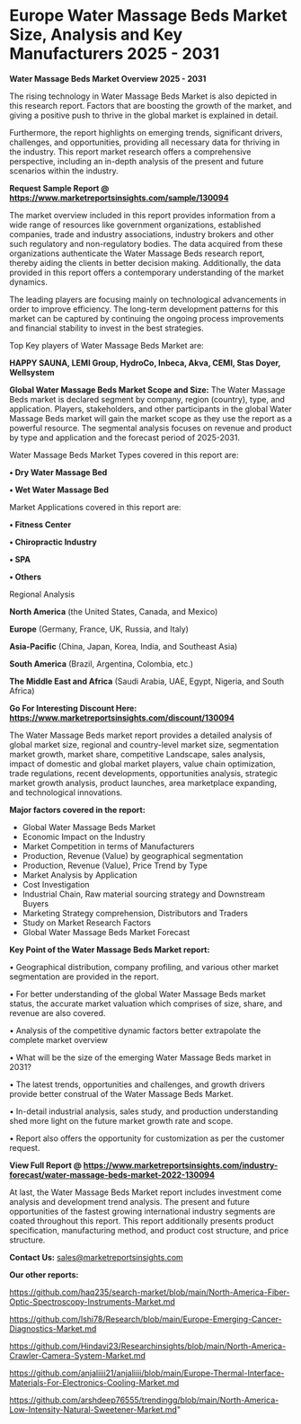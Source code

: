 # Europe Water Massage Beds Market Size, Analysis and Key Manufacturers 2025 - 2031

<Strong> Water Massage Beds Market Overview 2025 - 2031</strong>

The rising technology in Water Massage Beds Market is also depicted in this research report. Factors that are boosting the growth of the market, and giving a positive push to thrive in the global market is explained in detail.

Furthermore, the report highlights on emerging trends, significant drivers, challenges, and opportunities, providing all necessary data for thriving in the industry. This report market research offers a comprehensive perspective, including an in-depth analysis of the present and future scenarios within the industry.

<strong>Request Sample Report @ <a href=https://www.marketreportsinsights.com/sample/130094>https://www.marketreportsinsights.com/sample/130094</a></strong>

The market overview included in this report provides information from a wide range of resources like government organizations, established companies, trade and industry associations, industry brokers and other such regulatory and non-regulatory bodies. The data acquired from these organizations authenticate the Water Massage Beds research report, thereby aiding the clients in better decision making. Additionally, the data provided in this report offers a contemporary understanding of the market dynamics.

The leading players are focusing mainly on technological advancements in order to improve efficiency. The long-term development patterns for this market can be captured by continuing the ongoing process improvements and financial stability to invest in the best strategies.

Top Key players of Water Massage Beds Market are:

<strong>HAPPY SAUNA, LEMI Group, HydroCo, Inbeca, Akva, CEMI, Stas Doyer, Wellsystem</strong>

<strong><b>Global Water Massage Beds Market Scope and Size:</b></strong>
The Water Massage Beds market is declared segment by company, region (country), type, and application. Players, stakeholders, and other participants in the global Water Massage Beds market will gain the market scope as they use the report as a powerful resource. The segmental analysis focuses on revenue and product by type and application and the forecast period of 2025-2031.

Water Massage Beds Market Types covered in this report are:

<strong>• Dry Water Massage Bed

• Wet Water Massage Bed</strong>

Market Applications covered in this report are:

<strong>• Fitness Center

• Chiropractic Industry

• SPA

• Others</strong> 

Regional Analysis

<strong>North America</strong> (the United States, Canada, and Mexico)

<strong>Europe</strong> (Germany, France, UK, Russia, and Italy)

<strong>Asia-Pacific</strong> (China, Japan, Korea, India, and Southeast Asia)

<strong>South America</strong> (Brazil, Argentina, Colombia, etc.)

<strong>The Middle East and Africa</strong> (Saudi Arabia, UAE, Egypt, Nigeria, and South Africa)

<strong>Go For Interesting Discount Here: <a href=https://www.marketreportsinsights.com/discount/130094>https://www.marketreportsinsights.com/discount/130094</a></strong>

The Water Massage Beds market report provides a detailed analysis of global market size, regional and country-level market size, segmentation market growth, market share, competitive Landscape, sales analysis, impact of domestic and global market players, value chain optimization, trade regulations, recent developments, opportunities analysis, strategic market growth analysis, product launches, area marketplace expanding, and technological innovations.

<strong><b>Major factors covered in the report:</b></strong>
<ul>
  <li>Global Water Massage Beds Market </li>
  <li>Economic Impact on the Industry</li>
  <li>Market Competition in terms of Manufacturers</li>
  <li>Production, Revenue (Value) by geographical segmentation</li>
  <li>Production, Revenue (Value), Price Trend by Type</li>
  <li>Market Analysis by Application</li>
  <li>Cost Investigation</li>
  <li>Industrial Chain, Raw material sourcing strategy and Downstream Buyers</li>
  <li>Marketing Strategy comprehension, Distributors and Traders</li>
  <li>Study on Market Research Factors</li>
  <li>Global Water Massage Beds Market Forecast</li>
</ul>

<strong><b>Key Point of the Water Massage Beds Market report:</b></strong>

• Geographical distribution, company profiling, and various other market segmentation are provided in the report.

• For better understanding of the global Water Massage Beds market status, the accurate market valuation which comprises of size, share, and revenue are also covered.

• Analysis of the competitive dynamic factors better extrapolate the complete market overview

• What will be the size of the emerging Water Massage Beds market in 2031?

• The latest trends, opportunities and challenges, and growth drivers provide better construal of the Water Massage Beds Market.

• In-detail industrial analysis, sales study, and production understanding shed more light on the future market growth rate and scope.

• Report also offers the opportunity for customization as per the customer request.

<strong><b>View Full Report @ <a href=https://www.marketreportsinsights.com/industry-forecast/water-massage-beds-market-2022-130094>https://www.marketreportsinsights.com/industry-forecast/water-massage-beds-market-2022-130094</a></b></strong>


At last, the Water Massage Beds Market report includes investment come analysis and development trend analysis. The present and future opportunities of the fastest growing international industry segments are coated throughout this report. This report additionally presents product specification, manufacturing method, and product cost structure, and price structure.

<strong>Contact Us:</strong>
sales@marketreportsinsights.com

<strong>Our other reports:</strong>

<a href=https://github.com/haq235/search-market/blob/main/North-America-Fiber-Optic-Spectroscopy-Instruments-Market.md>https://github.com/haq235/search-market/blob/main/North-America-Fiber-Optic-Spectroscopy-Instruments-Market.md</a>

<a href=https://github.com/Ishi78/Research/blob/main/Europe-Emerging-Cancer-Diagnostics-Market.md>https://github.com/Ishi78/Research/blob/main/Europe-Emerging-Cancer-Diagnostics-Market.md</a>

<a href=https://github.com/Hindavi23/Researchinsights/blob/main/North-America-Crawler-Camera-System-Market.md>https://github.com/Hindavi23/Researchinsights/blob/main/North-America-Crawler-Camera-System-Market.md</a>

<a href=https://github.com/anjaliiii21/anjaliiii/blob/main/Europe-Thermal-Interface-Materials-For-Electronics-Cooling-Market.md>https://github.com/anjaliiii21/anjaliiii/blob/main/Europe-Thermal-Interface-Materials-For-Electronics-Cooling-Market.md</a>

<a href=https://github.com/arshdeep76555/trendingg/blob/main/North-America-Low-Intensity-Natural-Sweetener-Market.md>https://github.com/arshdeep76555/trendingg/blob/main/North-America-Low-Intensity-Natural-Sweetener-Market.md</a>"
